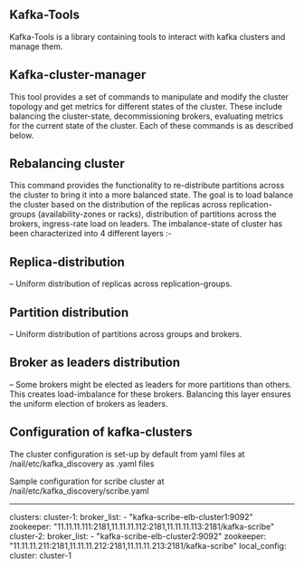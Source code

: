 Kafka-Tools
----------------

Kafka-Tools is a library containing tools to interact with kafka clusters and manage them.

Kafka-cluster-manager
---------------------
This tool provides a set of commands to manipulate and modify the cluster topology and get metrics for different states of the cluster. These include balancing the cluster-state, decommissioning brokers, evaluating metrics for the current state of the cluster. Each of these commands is as described below.

Rebalancing cluster
-------------------
This command provides the functionality to re-distribute partitions across the
cluster to bring it into a more balanced state. The goal is to load balance the
cluster based on the distribution of the replicas across replication-groups
(availability-zones or racks), distribution of partitions across the brokers,
ingress-rate load on leaders. The imbalance-state of cluster has been
characterized into 4 different layers :-

Replica-distribution
--------------------
– Uniform distribution of replicas across replication-groups.

Partition distribution
----------------------
– Uniform distribution of partitions across groups and brokers.

Broker as leaders distribution
------------------------------
– Some brokers might be elected as leaders for more partitions than others. This creates load-imbalance for these brokers. Balancing this layer ensures the uniform election of brokers as leaders.

Configuration of kafka-clusters
-------------------------------

The cluster configuration is set-up by default from yaml files at /nail/etc/kafka_discovery as <cluster-type>.yaml files

Sample configuration for scribe cluster at /nail/etc/kafka_discovery/scribe.yaml

---
  clusters:
    cluster-1:
      broker_list:
        - "kafka-scribe-elb-cluster1:9092"
      zookeeper: "11.11.11.111:2181,11.11.11.112:2181,11.11.11.113:2181/kafka-scribe"
    cluster-2:
      broker_list:
        - "kafka-scribe-elb-cluster2:9092"
      zookeeper: "11.11.11.211:2181,11.11.11.212:2181,11.11.11.213:2181/kafka-scribe"
  local_config:
    cluster: cluster-1
